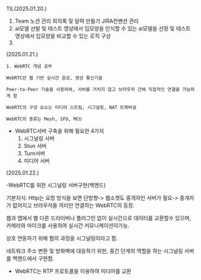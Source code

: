 TIL(2025.01.20.)

1. Team 노션 관리
   회의록 및 달력 만들기
   JIRA컨벤션 관리
2. ai모델 선발 및 테스트
   영상에서 입모양을 인식할 수 있는 ai모델을 선정 및 테스트
   영상에서 입모양을 비교할 수 있는 로직 구상
3. 


(2025.01.21.)

    1. WebRTC 개념 공부

    WebRTC란 웹 기반 실시간 음성, 영상 통신기술

    Peer-to-Peer 기술을 사용하여, 서버를 거치지 않고 브라우저 간에 직접적인 연결을 가능하게 함

    WebRTC의 구성 요소는 미디어 스트림, 시그널링, NAT 트래버설

    WebRTC의 종류는 Mesh, SFU, MCU

- WebRTC서버 구축을 위해 필요한 4가지
  1. 시그널링 서버
  2. Stun 서버
  3. Turn서버
  4. 미디어 서버

(2025.01.22.)

-WebRTC를 위한 시그널링 서버구현(백엔드)

기본지식: Http는 요청 방식을 보면 단방향-> 웹소켓도 중개자인 서버가 필요-> 중개자가 없어지고 브라우저들 끼리만 연결하는 WebRTC의 등장.

웹과 앱에서 별 다른 드라이버나 플러그인 없이 실시간으로 데이터를 교환할수 있으며, 카메라와 마이크를 사용하여 실시간 커뮤니케이션이가능.

상호 연동하기 위해 협의 과정을 시그널링이라고 함. 

네트워크 주소 변환 및 방화벽에 대응하기 위한, 중간 단계의 역할을 하는 시그널링 서버를 백엔드에서 구현함.

- WebRTC는 RTP 프로토콜을 이용하여 미디어를 교환
